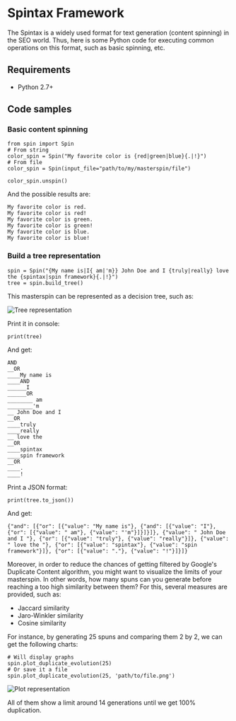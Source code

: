 # Spintax Framework
The Spintax is a widely used format for text generation (content spinning) in the SEO world. Thus, here is some Python code for executing common operations on this format, such as basic spinning, etc.

## Requirements
- Python 2.7+

## Code samples

### Basic content spinning
	from spin import Spin
	# From string
	color_spin = Spin("My favorite color is {red|green|blue}{.|!}")
	# From file
	color_spin = Spin(input_file="path/to/my/masterspin/file")
	
	color_spin.unspin()
And the possible results are:

	My favorite color is red.
	My favorite color is red!
	My favorite color is green.
	My favorite color is green!
	My favorite color is blue.
	My favorite color is blue!

### Build a tree representation

	spin = Spin("{My name is|I{ am|'m}} John Doe and I {truly|really} love the {spintax|spin framework}{.|!}")
	tree = spin.build_tree()

This masterspin can be represented as a decision tree, such as:

![Tree representation](https://github.com/aduroy/SpinFramework/blob/master/data/examples/tree.png)

Print it in console:

	print(tree)

And get:

	AND
	__OR
	____My name is
	____AND
	______I
	______OR
	________ am
	________'m
	__ John Doe and I 
	__OR
	____truly
	____really
	__ love the 
	__OR
	____spintax
	____spin framework
	__OR
	____.
	____!
Print a JSON format:

	print(tree.to_json())

And get:

	{"and": [{"or": [{"value": "My name is"}, {"and": [{"value": "I"}, {"or": [{"value": " am"}, {"value": "'m"}]}]}]}, {"value": " John Doe and I "}, {"or": [{"value": "truly"}, {"value": "really"}]}, {"value": " love the "}, {"or": [{"value": "spintax"}, {"value": "spin framework"}]}, {"or": [{"value": "."}, {"value": "!"}]}]}

Moreover, in order to reduce the chances of getting filtered by Google's Duplicate Content algorithm, you might want to visualize the limits of your masterspin. In other words, how many spuns can you generate before reaching a too high similarity between them? For this, several measures are provided, such as:
* Jaccard similarity
* Jaro-Winkler similarity
* Cosine similarity

For instance, by generating 25 spuns and comparing them 2 by 2, we can get the following charts:

	# Will display graphs
	spin.plot_duplicate_evolution(25)
	# Or save it a file
	spin.plot_duplicate_evolution(25, 'path/to/file.png')

![Plot representation](https://github.com/aduroy/SpinFramework/blob/master/data/results/plot_representation.png)

All of them show a limit around 14 generations until we get 100% duplication.
